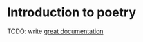 # Introduction to poetry

TODO: write [great documentation](http://jacobian.org/writing/great-documentation/what-to-write/)

